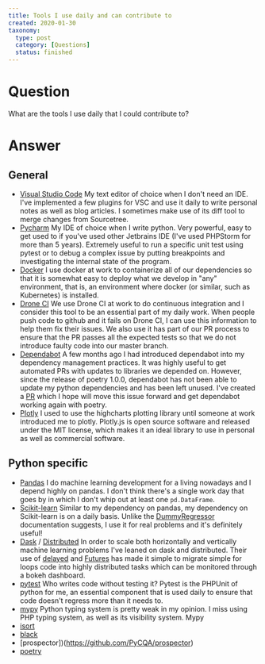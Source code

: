 ```yaml
---
title: Tools I use daily and can contribute to
created: 2020-01-30
taxonomy:
  type: post
  category: [Questions]
  status: finished
---
```


# Question
What are the tools I use daily that I could contribute to?

# Answer
## General
* [Visual Studio Code](https://github.com/microsoft/vscode) My text editor of choice when I don't need an IDE. I've implemented a few plugins for VSC and use it daily to write personal notes as well as blog articles. I sometimes make use of its diff tool to merge changes from Sourcetree.
* [Pycharm](https://github.com/JetBrains/intellij-community) My IDE of choice when I write python. Very powerful, easy to get used to if you've used other Jetbrains IDE (I've used PHPStorm for more than 5 years). Extremely useful to run a specific unit test using pytest or to debug a complex issue by putting breakpoints and investigating the internal state of the program.
* [Docker](https://github.com/moby/moby) I use docker at work to containerize all of our dependencies so that it is somewhat easy to deploy what we develop in "any" environment, that is, an environment where docker (or similar, such as Kubernetes) is installed.
* [Drone CI](https://github.com/drone/drone) We use Drone CI at work to do continuous integration and I consider this tool to be an essential part of my daily work. When people push code to github and it fails on Drone CI, I can use this information to help them fix their issues. We also use it has part of our PR process to ensure that the PR passes all the expected tests so that we do not introduce faulty code into our master branch.
* [Dependabot](https://github.com/dependabot/dependabot-core) A few months ago I had introduced dependabot into my dependency management practices. It was highly useful to get automated PRs with updates to libraries we depended on. However, since the release of poetry 1.0.0, dependabot has not been able to update my python dependencies and has been left unused. I've created a [PR](https://github.com/dependabot/dependabot-core/pull/1621) which I hope will move this issue forward and get dependabot working again with poetry.
* [Plotly](https://github.com/plotly/plotly.js) I used to use the highcharts plotting library until someone at work introduced me to plotly. Plotly.js is open source software and released under the MIT license, which makes it an ideal library to use in personal as well as commercial software.

## Python specific
* [Pandas](https://github.com/pandas-dev/pandas) I do machine learning development for a living nowadays and I depend highly on pandas. I don't think there's a single work day that goes by in which I don't whip out at least one `pd.DataFrame`.
* [Scikit-learn](https://github.com/scikit-learn/scikit-learn) Similar to my dependency on pandas, my dependency on Scikit-learn is on a daily basis. Unlike the [DummyRegressor](https://scikit-learn.org/stable/modules/generated/sklearn.dummy.DummyRegressor.html) documentation suggests, I use it for real problems and it's definitely useful!
* [Dask](https://github.com/dask/dask) / [Distributed](https://github.com/dask/distributed) In order to scale both horizontally and vertically machine learning problems I've leaned on dask and distributed. Their use of [delayed](https://docs.dask.org/en/latest/delayed.html) and [Futures](https://docs.dask.org/en/latest/futures.html) has made it simple to migrate simple for loops code into highly distributed tasks which can be monitored through a bokeh dashboard.
* [pytest](https://github.com/pytest-dev/pytest) Who writes code without testing it? Pytest is the PHPUnit of python for me, an essential component that is used daily to ensure that code doesn't regress more than it needs to.
* [mypy](https://github.com/python/mypy) Python typing system is pretty weak in my opinion. I miss using PHP typing system, as well as its visibility system. Mypy
* [isort](https://github.com/timothycrosley/isort)
* [black](https://github.com/psf/black)
* [prospector])(https://github.com/PyCQA/prospector)
* [poetry](https://github.com/python-poetry/poetry)
